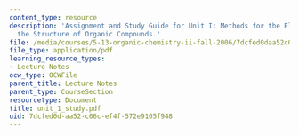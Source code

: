 ```yaml
---
content_type: resource
description: 'Assignment and Study Guide for Unit I: Methods for the Elucidation of
  the Structure of Organic Compounds.'
file: /media/courses/5-13-organic-chemistry-ii-fall-2006/7dcfed0daa52c06cef4f572e9105f948_unit_1_study.pdf
file_type: application/pdf
learning_resource_types:
- Lecture Notes
ocw_type: OCWFile
parent_title: Lecture Notes
parent_type: CourseSection
resourcetype: Document
title: unit_1_study.pdf
uid: 7dcfed0d-aa52-c06c-ef4f-572e9105f948
---
```

